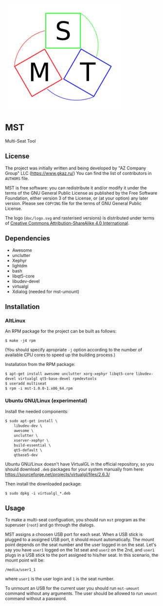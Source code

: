 ![MST Logo](doc/logo.png)

# MST
Multi-Seat Tool

## License
The project was initially written and being developed by "AZ Company
Group" LLC (https://www.gkaz.ru/)  You can find the list of
contributors in `AUTHORS` file.

MST is free software: you can redistribute it and/or modify it under
the terms of the GNU General Public License as published by the Free
Software Foundation, either version 3 of the License, or (at your
option) any later version.  Please see `COPYING` file for the terms of
GNU General Public License.

The logo (`doc/logo.svg` and rasterised versions) is distributed under
terms of [Creative Commons Attribution-ShareAlike 4.0
International](https://creativecommons.org/licenses/by-sa/4.0/).

## Dependencies
* Awesome
* unclutter
* Xephyr
* lightdm
* bash
* libqt5-core
* libudev-devel
* virtualgl
* Xdialog (needed for mst-umount)

## Installation

### AltLinux

An RPM package for the project can be built as follows:
```
$ make -j4 rpm
```
(You should specify apropriate `-j` option according to the number 
of available CPU cores to speed up the building process.)

Installation from the RPM package:

```
$ apt-get install awesome unclutter xorg-xephyr libqt5-core libudev-devel virtualgl qt5-base-devel rpmdevtools
$ useradd multiseat
$ rpm -i mst-1.0.0-1.x86_64.rpm
```

### Ubuntu GNU/Linux (experimental)
Install the needed components:
```
$ sudo apt-get install \
    libudev-dev \
    awesome \
    unclutter \
    xserver-xephyr \
    build-essential \
    qt5-default \
    qtbase5-dev
```

Ubuntu GNU/Linux doesn't have VirtualGL in the official repository, so
you should download `.deb` packages for your system manually from here:
https://sourceforge.net/projects/virtualgl/files/2.6.3/

Then install the downloaded package:
```
$ sudo dpkg -i virtualgl_*.deb
```

## Usage

To make a multi-seat configuation, you should run `mst` program as the
superuser (`root`) and go through the dialogs.

MST assigns a choosen USB port for each seat.  When a USB stick is
plugged to a assigned USB port, it should mount automatically.  The
mount point depends on the seat number and the user logged in on the
seat.  Let's say you have `user1` logged on the 1st seat and `user2`
on the 2nd, and `user1` plugs in a USB stick to the port assigned to
his/her seat.  In this scenario, the mount point will be:

```
/media/user1_1
```

where `user1` is the user login and `1` is the seat number.

To unmount an USB for the current user you should run `mst-umount`
command without any arguments.  The user should be allowed to run
`umount` command without a password.
